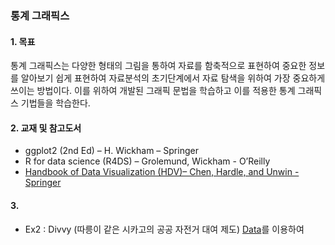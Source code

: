 ### 통계 그래픽스

#### 1. 목표
통계 그래픽스는 다양한 형태의 그림을 통하여 자료를 함축적으로 표현하여 중요한 정보를 알아보기 쉽게 표현하여 자료분석의 초기단계에서 자료 탐색을 위하여 가장 중요하게 쓰이는 방법이다. 이를 위하여 개발된 그래픽 문법을 학습하고 이를 적용한 통계 그래픽스 기법들을 학습한다.

#### 2. 교재 및 참고도서
- ggplot2 (2nd Ed) – H. Wickham – Springer
- R for data science (R4DS) – Grolemund, Wickham - O’Reilly
- [Handbook of Data Visualization (HDV)– Chen, Hardle, and Unwin - Springer](https://www.amazon.de/Handbook-Visualization-Handbooks-Computational-Statistics/dp/3540330364)

#### 3.
- Ex2 : Divvy (따릉이 같은 시카고의 공공 자전거 대여 제도) [Data](https://www.divvybikes.com/system-data)를 이용하여 

